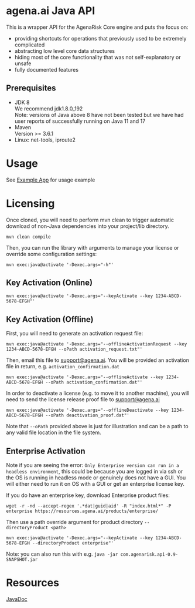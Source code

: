 # agena.ai Java API
This is a wrapper API for the AgenaRisk Core engine and puts the focus on:
- providing shortcuts for operations that previously used to be extremely complicated
- abstracting low level core data structures
- hiding most of the core functionality that was not self-explanatory or unsafe
- fully documented features

## Prerequisites
* JDK 8
<br>We recommend jdk1.8.0_192
<br>Note: versions of Java above 8 have not been tested but we have had user reports of successfully running on Java 11 and 17
* Maven
<br>Version >= 3.6.1
* Linux: net-tools, iproute2

# Usage
See [Example App](https://github.com/AgenaRisk/api-example-app) for usage example

# Licensing
Once cloned, you will need to perform mvn clean to trigger automatic download of non-Java dependencies into your project/lib directory.
~~~~
mvn clean compile
~~~~

Then, you can run the library with arguments to manage your license or override some configuration settings:
~~~~
mvn exec:java@activate '-Dexec.args="-h"'
~~~~
## Key Activation (Online)
~~~~
mvn exec:java@activate '-Dexec.args="--keyActivate --key 1234-ABCD-5678-EFGH"'
~~~~
## Key Activation (Offline)
First, you will need to generate an activation request file:
~~~~
mvn exec:java@activate '-Dexec.args="--offlineActivationRequest --key 1234-ABCD-5678-EFGH --oPath activation_request.txt"'
~~~~
Then, email this file to support@agena.ai. You will be provided an activation file in return, e.g. `activation_confirmation.dat`
~~~~
mvn exec:java@activate '-Dexec.args="--offlineActivate --key 1234-ABCD-5678-EFGH --oPath activation_confirmation.dat"'
~~~~
In order to deactivate a license (e.g. to move it to another machine), you will need to send the license release proof file to support@agena.ai
~~~~
mvn exec:java@activate '-Dexec.args="--offlineDeactivate --key 1234-ABCD-5678-EFGH --oPath deactivation_proof.dat"'
~~~~
Note that `--oPath` provided above is just for illustration and can be a path to any valid file location in the file system.
## Enterprise Activation
Note if you are seeing the error: `Only Enterprise version can run in a headless environment`, this could be because you are logged in via ssh or the OS is running in headless mode or genuinely does not have a GUI. You will either need to run it on OS with a GUI or get an enterprise license key.

If you do have an enterprise key, download Enterprise product files:
~~~~
wget -r -nd --accept-regex '.*dat|guid|aid' -R "index.html*" -P enterprise https://resources.agena.ai/products/enterprise/
~~~~

Then use a path override argument for product directory `--directoryProduct <path>`

~~~~
mvn exec:java@activate '-Dexec.args="--keyActivate --key 1234-ABCD-5678-EFGH --directoryProduct enterprise"'
~~~~

Note: you can also run this with e.g. `java -jar com.agenarisk.api-0.9-SNAPSHOT.jar`

# Resources
[JavaDoc](https://agenarisk.github.io/api/)
